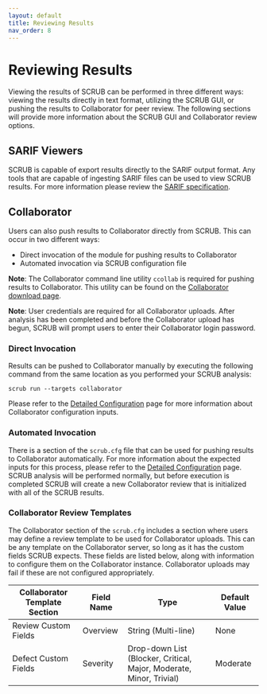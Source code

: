 ```yaml
---
layout: default
title: Reviewing Results
nav_order: 8
---
```


# Reviewing Results

Viewing the results of SCRUB can be performed in three different ways: viewing the results directly in text format, utilizing the SCRUB GUI, or pushing the results to Collaborator for peer review. The following sections will provide more information about the SCRUB GUI and Collaborator review options.


## SARIF Viewers

SCRUB is capable of export results directly to the SARIF output format. Any tools that are capable of ingesting SARIF files can be used to view SCRUB results. For more information please review the [SARIF specification](https://sarifweb.azurewebsites.net/).


## Collaborator

Users can also push results to Collaborator directly from SCRUB. This can occur in two different ways:

- Direct invocation of the module for pushing results to Collaborator
- Automated invocation via SCRUB configuration file

**Note**: The Collaborator command line utility `ccollab` is required for pushing results to Collaborator. This utility can be found on the [Collaborator download page](https://support.smartbear.com/collaborator/downloads/).

**Note**: User credentials are required for all Collaborator uploads. After analysis has been completed and before the Collaborator upload has begun, SCRUB will prompt users to enter their Collaborator login password.


### Direct Invocation

Results can be pushed to Collaborator manually by executing the following command from the same location as you performed your SCRUB analysis:

    scrub run --targets collaborator

Please refer to the [Detailed Configuration](configuration.md) page for more information about Collaborator configuration inputs.


### Automated Invocation

There is a section of the `scrub.cfg` file that can be used for pushing results to Collaborator automatically. For more information about the expected inputs for this process, please refer to the [Detailed Configuration](configuration.md) page. SCRUB analysis will be performed normally, but before execution is completed SCRUB will create a new Collaborator review that is initialized with all of the SCRUB results.

### Collaborator Review Templates
The Collaborator section of the `scrub.cfg` includes a section where users may define a review template to be used for Collaborator uploads. This can be any template on the Collaborator server, so long as it has the custom fields SCRUB expects. These fields are listed below, along with information to configure them on the Collaborator instance. Collaborator uploads may fail if these are not configured appropriately.

| Collaborator Template Section | Field Name | Type                                                                | Default Value |
| ----------------------------- | ---------- | ------------------------------------------------------------------- | ------------- |
| Review Custom Fields          | Overview   | String (Multi-line)                                                 | None          |
| Defect Custom Fields          | Severity   | Drop-down List (Blocker, Critical, Major, Moderate, Minor, Trivial) | Moderate      |

